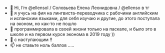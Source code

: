- 👋 Hi, I’m @ellensol / Соловьева Елена Леонидовна / @ellenso в тг 
- 👀 я учусь на фия на лингвиста-переводчика с рабочими английским и испанским языками, для себя изучаю и другие, до этого поступала на эконом, но как-то не пошло
- 🌱 программировала в своей жизни только на паскале, и было это в школе и на первом курсе эконома в 2019 году ))
- 💞️ с наступающим !!
- 📫 не ставьте ноль баллов .....

<!---
ellensol/ellensol is a ✨ special ✨ repository because its `README.md` (this file) appears on your GitHub profile.
You can click the Preview link to take a look at your changes.
--->
